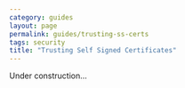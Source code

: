```yaml
---
category: guides
layout: page
permalink: guides/trusting-ss-certs
tags: security
title: "Trusting Self Signed Certificates"
---
```


Under construction...
